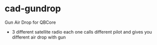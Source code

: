 # cad-gundrop
Gun Air Drop for QBCore

* 3 different satellite radio each one calls different pilot and gives you different air drop with gun
